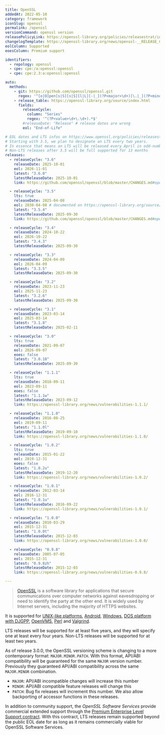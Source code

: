 ```yaml
---
title: OpenSSL
addedAt: 2022-05-10
category: framework
iconSlug: openssl
permalink: /openssl
versionCommand: openssl version
releasePolicyLink: https://openssl-library.org/policies/releasestrat/index.html
changelogTemplate: https://openssl-library.org/news/openssl-__RELEASE_CYCLE__-notes/index.html
eolColumn: Supported
eoesColumn: Premium support

identifiers:
  - repology: openssl
  - cpe: cpe:/a:openssl:openssl
  - cpe: cpe:2.3:a:openssl:openssl

auto:
  methods:
    - git: https://github.com/openssl/openssl.git
      regex: '^[o|O]pen[s|S][s|S][l|L][-|_](?P<major>\d+)[\.|_](?P<minor>\d+)[\.|_](?P<patch>\d+\w{0,2})?$'
    - release_table: https://openssl-library.org/source/index.html
      fields:
        releaseCycle:
          column: "Series"
          regex: '^(?P<value>\d+\.\d+).*$'
        #releaseDate: "Release" # release dates are wrong
        eol: "End-of-Life"

# EOL dates and LTS infos on https://www.openssl.org/policies/releasestrat.html
# Starting with 3.5, we plan to designate an LTS every two years.
# In essence that means an LTS will be released every April in odd-numbered years
# Non-LTS releases after 3.5 will be full supported for 13 months
releases:
  - releaseCycle: "3.6"
    releaseDate: 2025-10-01
    eol: 2026-11-01
    latest: "3.6.0"
    latestReleaseDate: 2025-10-01
    link: https://github.com/openssl/openssl/blob/master/CHANGES.md#openssl-36

  - releaseCycle: "3.5"
    lts: true
    releaseDate: 2025-04-08
    eol: 2030-04-08 # documented on https://openssl-library.org/source/
    latest: "3.5.4"
    latestReleaseDate: 2025-09-30
    link: https://github.com/openssl/openssl/blob/master/CHANGES.md#openssl-35

  - releaseCycle: "3.4"
    releaseDate: 2024-10-22
    eol: 2026-10-22
    latest: "3.4.3"
    latestReleaseDate: 2025-09-30

  - releaseCycle: "3.3"
    releaseDate: 2024-04-09
    eol: 2026-04-09
    latest: "3.3.5"
    latestReleaseDate: 2025-09-30

  - releaseCycle: "3.2"
    releaseDate: 2023-11-23
    eol: 2025-11-23
    latest: "3.2.6"
    latestReleaseDate: 2025-09-30

  - releaseCycle: "3.1"
    releaseDate: 2023-03-14
    eol: 2025-03-14
    latest: "3.1.8"
    latestReleaseDate: 2025-02-11

  - releaseCycle: "3.0"
    lts: true
    releaseDate: 2021-09-07
    eol: 2026-09-07
    eoes: false
    latest: "3.0.18"
    latestReleaseDate: 2025-09-30

  - releaseCycle: "1.1.1"
    lts: true
    releaseDate: 2018-09-11
    eol: 2023-09-11
    eoes: false
    latest: "1.1.1w"
    latestReleaseDate: 2023-09-12
    link: https://openssl-library.org/news/vulnerabilities-1.1.1/

  - releaseCycle: "1.1.0"
    releaseDate: 2016-08-25
    eol: 2019-09-11
    latest: "1.1.0l"
    latestReleaseDate: 2019-09-10
    link: https://openssl-library.org/news/vulnerabilities-1.1.0/

  - releaseCycle: "1.0.2"
    lts: true
    releaseDate: 2015-01-22
    eol: 2019-12-31
    eoes: false
    latest: "1.0.2u"
    latestReleaseDate: 2019-12-20
    link: https://openssl-library.org/news/vulnerabilities-1.0.2/

  - releaseCycle: "1.0.1"
    releaseDate: 2012-03-14
    eol: 2016-12-31
    latest: "1.0.1u"
    latestReleaseDate: 2016-09-22
    link: https://openssl-library.org/news/vulnerabilities-1.0.1/

  - releaseCycle: "1.0.0"
    releaseDate: 2010-03-29
    eol: 2015-12-31
    latest: "1.0.0t"
    latestReleaseDate: 2015-12-03
    link: https://openssl-library.org/news/vulnerabilities-1.0.0/

  - releaseCycle: "0.9.8"
    releaseDate: 2005-07-05
    eol: 2015-12-31
    latest: "0.9.8zh"
    latestReleaseDate: 2015-12-03
    link: https://openssl-library.org/news/vulnerabilities-0.9.8/

---
```


> [OpenSSL](https://openssl-library.org/) is a software library for applications that secure
> communications over computer networks against eavesdropping or need to identify the party at the
> other end. It is widely used by Internet servers, including the majority of HTTPS websites.

It is supported for [UNIX-like platforms](https://github.com/openssl/openssl/blob/master/NOTES-UNIX.md),
[Android](https://github.com/openssl/openssl/blob/master/NOTES-ANDROID.md),
[Windows](https://github.com/openssl/openssl/blob/master/NOTES-WINDOWS.md),
[DOS platform with DJGPP](https://github.com/openssl/openssl/blob/master/NOTES-DJGPP.md),
[OpenVMS](https://github.com/openssl/openssl/blob/master/NOTES-VMS.md),
[Perl](https://github.com/openssl/openssl/blob/master/NOTES-PERL.md) and
[Valgrind](https://github.com/openssl/openssl/blob/master/NOTES-VALGRIND.md).

LTS releases will be supported for at least five years, and they will specify one at least every
four years. Non-LTS releases will be supported for at least two years.

As of release 3.0.0, the OpenSSL versioning scheme is changing to a more contemporary format:
`MAJOR.MINOR.PATCH`. With this format, API/ABI compatibility will be guaranteed for the same `MAJOR`
version number. Previously they guaranteed API/ABI compatibility across the same `MAJOR.MINOR`
combination.

- `MAJOR`: API/ABI incompatible changes will increase this number
- `MINOR`: API/ABI compatible feature releases will change this
- `PATCH`: Bug fix releases will increment this number. We also allow backporting of accessor
  functions in these releases.

In addition to community support, the _OpenSSL Software Services_ provide commercial extended
support through the [Premium Enterprise Level Support contract](https://openssl-corporation.org/support/#premium).
With this contract, LTS releases remain supported beyond the public EOL date for as long as it
remains commercially viable for OpenSSL Software Services.
